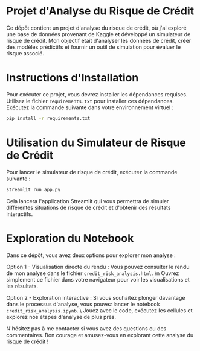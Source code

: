 # Projet d'Analyse du Risque de Crédit

Ce dépôt contient un projet d'analyse du risque de crédit, où j'ai exploré une base de données provenant de Kaggle et développé un simulateur de risque de crédit. 
Mon objectif était d'analyser les données de crédit, créer des modèles prédictifs et fournir un outil de simulation pour évaluer le risque associé.

# Instructions d'Installation

Pour exécuter ce projet, vous devrez installer les dépendances requises. Utilisez le fichier `requirements.txt` pour installer ces dépendances. 
Exécutez la commande suivante dans votre environnement virtuel :
```bash
pip install -r requirements.txt
```
# Utilisation du Simulateur de Risque de Crédit
Pour lancer le simulateur de risque de crédit, exécutez la commande suivante :

```bash
streamlit run app.py
```
Cela lancera l'application Streamlit qui vous permettra de simuler différentes situations de risque de crédit et d'obtenir des résultats interactifs.

# Exploration du Notebook
Dans ce dépôt, vous avez deux options pour explorer mon analyse :

Option 1 - Visualisation directe du rendu :
Vous pouvez consulter le rendu de mon analyse dans le fichier `credit_risk_analysis.html`. \n
Ouvrez simplement ce fichier dans votre navigateur pour voir les visualisations et les résultats.

Option 2 - Exploration interactive :
Si vous souhaitez plonger davantage dans le processus d'analyse, vous pouvez lancer le notebook `credit_risk_analysis.ipynb`. \\
Jouez avec le code, exécutez les cellules et explorez nos étapes d'analyse de plus près.

N'hésitez pas à me contacter si vous avez des questions ou des commentaires. 
Bon courage et amusez-vous en explorant cette analyse du risque de crédit !
